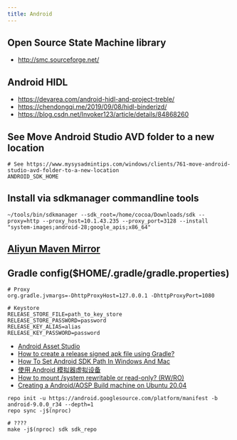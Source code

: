 ```yaml
---
title: Android
---
```


## Open Source State Machine library
 * http://smc.sourceforge.net/

## Android HIDL
 * https://devarea.com/android-hidl-and-project-treble/
 * https://chendongqi.me/2019/09/08/hidl-binderizd/
 * https://blog.csdn.net/Invoker123/article/details/84868260

## See Move Android Studio AVD folder to a new location
```
# See https://www.mysysadmintips.com/windows/clients/761-move-android-studio-avd-folder-to-a-new-location
ANDROID_SDK_HOME
```

## Install via sdkmanager commandline tools
```
~/tools/bin/sdkmanager --sdk_root=/home/cocoa/Downloads/sdk --proxy=http --proxy_host=10.1.43.235 --proxy_port=3128 --install "system-images;android-28;google_apis;x86_64"
```

## [Aliyun Maven Mirror](https://maven.aliyun.com/mvn/view)

## Gradle config($HOME/.gradle/gradle.properties)
```
# Proxy
org.gradle.jvmargs=-DhttpProxyHost=127.0.0.1 -DhttpProxyPort=1080

# Keystore
RELEASE_STORE_FILE=path_to_key_store
RELEASE_STORE_PASSWORD=password
RELEASE_KEY_ALIAS=alias
RELEASE_KEY_PASSWORD=password
```

 * [Android Asset Studio](https://reiszecke.github.io/AndroidAssetStudioFullsize/index.html)
 * [How to create a release signed apk file using Gradle?](https://stackoverflow.com/a/21020469/2553400)
 * [How To Set Android SDK Path In Windows And Mac](https://www.dev2qa.com/how-to-set-android-sdk-path-in-windows-and-mac/)
 * [使用 Android 模拟器虚拟设备](https://source.android.com/setup/create/avd)
 * [How to mount /system rewritable or read-only? (RW/RO)](https://android.stackexchange.com/questions/110927/how-to-mount-system-rewritable-or-read-only-rw-ro)
 * [Creating a Android/AOSP Build machine on Ubuntu 20.04](https://back2basics.io/2020/05/creating-a-android-aosp-build-machine-on-ubuntu-20-04/)
 ```
 repo init -u https://android.googlesource.com/platform/manifest -b android-9.0.0_r34 --depth=1
 repo sync -j$(nproc)
 
 # ????
 make -j$(nproc) sdk sdk_repo
 ```
